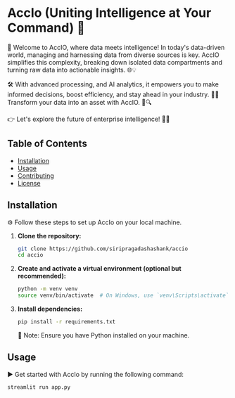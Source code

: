 # AccIo (Uniting Intelligence at Your Command) 🚀

🚀 Welcome to AccIO, where data meets intelligence! In today's data-driven world, managing and harnessing data from diverse sources is key. AccIO simplifies this complexity, breaking down isolated data compartments and turning raw data into actionable insights. 🌐💡

🛠️ With advanced processing, and AI analytics, it empowers you to make informed decisions, boost efficiency, and stay ahead in your industry. 🚀💼 Transform your data into an asset with AccIO. 🌟🔍

👉 Let's explore the future of enterprise intelligence! 🚀🌈

## Table of Contents

- [Installation](#installation)
- [Usage](#usage)
- [Contributing](#contributing)
- [License](#license)


## Installation

⚙️ Follow these steps to set up AccIo on your local machine.

1. **Clone the repository:**

    ```bash
    git clone https://github.com/siripragadashashank/accio
    cd accio
    ```

2. **Create and activate a virtual environment (optional but recommended):**

    ```bash
    python -m venv venv
    source venv/bin/activate  # On Windows, use `venv\Scripts\activate`
    ```

3. **Install dependencies:**

    ```bash
    pip install -r requirements.txt
    ```

    📝 Note: Ensure you have Python installed on your machine.

## Usage

▶️ Get started with AccIo by running the following command:

```bash
streamlit run app.py